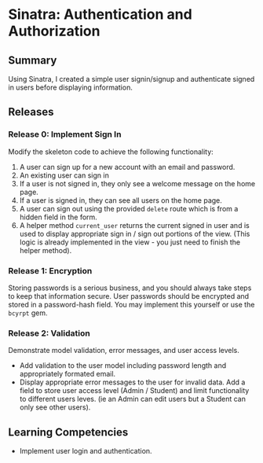 # Sinatra: Authentication and Authorization

## Summary

Using Sinatra, I created a simple user signin/signup and authenticate signed in users before displaying information.

## Releases

### Release 0: Implement Sign In

Modify the skeleton code to achieve the following functionality:

1. A user can sign up for a new account with an email and password.
2. An existing user can sign in
3. If a user is not signed in, they only see a welcome message on the home page.
4. If a user is signed in, they can see all users on the home page.
5. A user can sign out using the provided `delete` route which is from a hidden field in the form.
6. A helper method `current_user`  returns the current signed in user and is used to display appropriate sign in / sign out portions of the view.  (This logic is already implemented in the view - you just need to finish the helper method).

### Release 1: Encryption

Storing passwords is a serious business, and you should always take steps to keep that information secure. User passwords should be encrypted and stored in a password-hash field.  You may implement this yourself or use the `bcyrpt` gem.

### Release 2: Validation
Demonstrate model validation, error messages, and user access levels.

* Add validation to the user model including password length and appropriately formated email.
* Display appropriate error messages to the user for invalid data.
Add a field to store user access level (Admin / Student) and limit functionality to different users leves. (ie an Admin can edit users but a Student can only see other users).

## Learning Competencies

* Implement user login and authentication.

